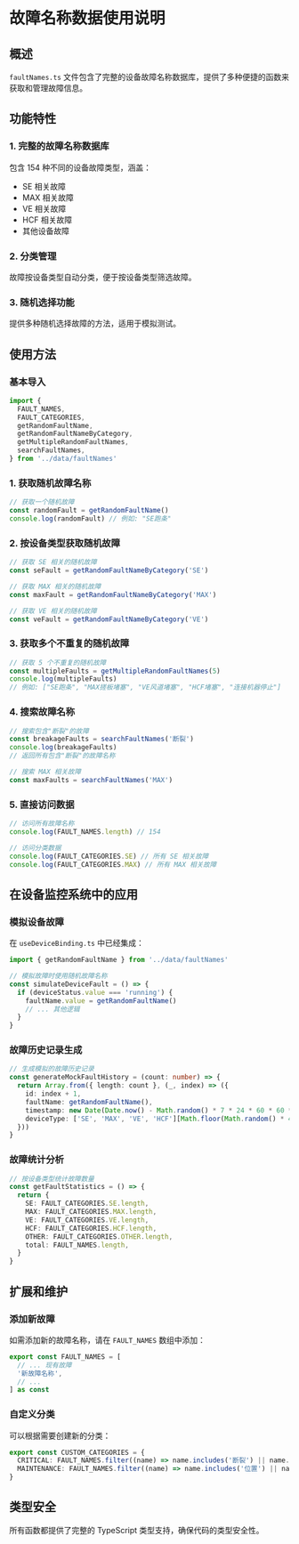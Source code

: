 # 故障名称数据使用说明

## 概述

`faultNames.ts` 文件包含了完整的设备故障名称数据库，提供了多种便捷的函数来获取和管理故障信息。

## 功能特性

### 1. 完整的故障名称数据库

包含 154 种不同的设备故障类型，涵盖：

- SE 相关故障
- MAX 相关故障
- VE 相关故障
- HCF 相关故障
- 其他设备故障

### 2. 分类管理

故障按设备类型自动分类，便于按设备类型筛选故障。

### 3. 随机选择功能

提供多种随机选择故障的方法，适用于模拟测试。

## 使用方法

### 基本导入

```typescript
import {
  FAULT_NAMES,
  FAULT_CATEGORIES,
  getRandomFaultName,
  getRandomFaultNameByCategory,
  getMultipleRandomFaultNames,
  searchFaultNames,
} from '../data/faultNames'
```

### 1. 获取随机故障名称

```typescript
// 获取一个随机故障
const randomFault = getRandomFaultName()
console.log(randomFault) // 例如: "SE跑条"
```

### 2. 按设备类型获取随机故障

```typescript
// 获取 SE 相关的随机故障
const seFault = getRandomFaultNameByCategory('SE')

// 获取 MAX 相关的随机故障
const maxFault = getRandomFaultNameByCategory('MAX')

// 获取 VE 相关的随机故障
const veFault = getRandomFaultNameByCategory('VE')
```

### 3. 获取多个不重复的随机故障

```typescript
// 获取 5 个不重复的随机故障
const multipleFaults = getMultipleRandomFaultNames(5)
console.log(multipleFaults)
// 例如: ["SE跑条", "MAX搓板堵塞", "VE风道堵塞", "HCF堵塞", "连接机器停止"]
```

### 4. 搜索故障名称

```typescript
// 搜索包含"断裂"的故障
const breakageFaults = searchFaultNames('断裂')
console.log(breakageFaults)
// 返回所有包含"断裂"的故障名称

// 搜索 MAX 相关故障
const maxFaults = searchFaultNames('MAX')
```

### 5. 直接访问数据

```typescript
// 访问所有故障名称
console.log(FAULT_NAMES.length) // 154

// 访问分类数据
console.log(FAULT_CATEGORIES.SE) // 所有 SE 相关故障
console.log(FAULT_CATEGORIES.MAX) // 所有 MAX 相关故障
```

## 在设备监控系统中的应用

### 模拟设备故障

在 `useDeviceBinding.ts` 中已经集成：

```typescript
import { getRandomFaultName } from '../data/faultNames'

// 模拟故障时使用随机故障名称
const simulateDeviceFault = () => {
  if (deviceStatus.value === 'running') {
    faultName.value = getRandomFaultName()
    // ... 其他逻辑
  }
}
```

### 故障历史记录生成

```typescript
// 生成模拟的故障历史记录
const generateMockFaultHistory = (count: number) => {
  return Array.from({ length: count }, (_, index) => ({
    id: index + 1,
    faultName: getRandomFaultName(),
    timestamp: new Date(Date.now() - Math.random() * 7 * 24 * 60 * 60 * 1000),
    deviceType: ['SE', 'MAX', 'VE', 'HCF'][Math.floor(Math.random() * 4)],
  }))
}
```

### 故障统计分析

```typescript
// 按设备类型统计故障数量
const getFaultStatistics = () => {
  return {
    SE: FAULT_CATEGORIES.SE.length,
    MAX: FAULT_CATEGORIES.MAX.length,
    VE: FAULT_CATEGORIES.VE.length,
    HCF: FAULT_CATEGORIES.HCF.length,
    OTHER: FAULT_CATEGORIES.OTHER.length,
    total: FAULT_NAMES.length,
  }
}
```

## 扩展和维护

### 添加新故障

如需添加新的故障名称，请在 `FAULT_NAMES` 数组中添加：

```typescript
export const FAULT_NAMES = [
  // ... 现有故障
  '新故障名称',
  // ...
] as const
```

### 自定义分类

可以根据需要创建新的分类：

```typescript
export const CUSTOM_CATEGORIES = {
  CRITICAL: FAULT_NAMES.filter((name) => name.includes('断裂') || name.includes('堵塞')),
  MAINTENANCE: FAULT_NAMES.filter((name) => name.includes('位置') || name.includes('调节')),
}
```

## 类型安全

所有函数都提供了完整的 TypeScript 类型支持，确保代码的类型安全性。
